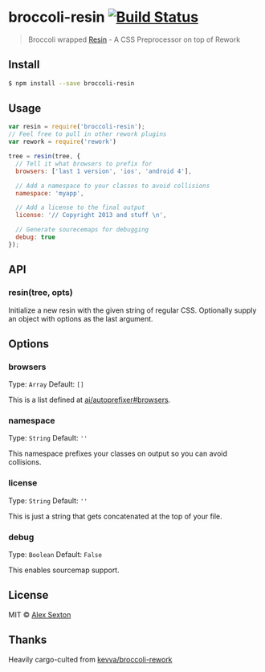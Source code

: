 # broccoli-resin [![Build Status](https://travis-ci.org/slexaxton/broccoli-resin.svg?branch=master)](https://travis-ci.org/slexaxton/broccoli-resin)

> Broccoli wrapped [Resin](https://github.com/topcoat/resin) - A CSS Preprocessor on top of Rework

## Install

```bash
$ npm install --save broccoli-resin
```

## Usage

```js
var resin = require('broccoli-resin');
// Feel free to pull in other rework plugins
var rework = require('rework')

tree = resin(tree, {
  // Tell it what browsers to prefix for
  browsers: ['last 1 version', 'ios', 'android 4'],

  // Add a namespace to your classes to avoid collisions
  namespace: 'myapp',

  // Add a license to the final output
  license: '// Copyright 2013 and stuff \n',

  // Generate sourecemaps for debugging
  debug: true
});
```

## API

### resin(tree, opts)

Initialize a new resin with the given string of regular CSS. Optionally supply
an object with options as the last argument.

## Options

### browsers

Type: `Array`
Default: `[]`

This is a list defined at [ai/autoprefixer#browsers](https://github.com/ai/autoprefixer#browsers).

### namespace

Type: `String`
Default: `''`

This namespace prefixes your classes on output so you can avoid collisions.

### license

Type: `String`
Default: `''`

This is just a string that gets concatenated at the top of your file.

### debug

Type: `Boolean`
Default: `False`

This enables sourcemap support.

## License

MIT © [Alex Sexton](https://github.com/slexaxton)

## Thanks

Heavily cargo-culted from [kevva/broccoli-rework](https://github.com/kevva/broccoli-rework)
